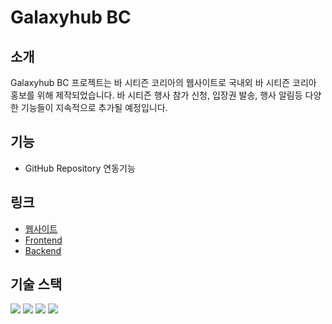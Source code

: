 # Galaxyhub BC
## 소개
Galaxyhub BC 프로젝트는 바 시티즌 코리아의 웹사이트로 국내외 바 시티즌 코리아 홍보를 위해 제작되었습니다. 
바 시티즌 행사 참가 신청, 입장권 발송, 행사 알림등 다양한 기능들이 지속적으로 추가될 예정입니다.

## 기능
- GitHub Repository 연동기능

## 링크
- [웹사이트](https://barcitizen.kr)
- [Frontend](https://github.com/laeng/galaxyhub-bc-frontend)
- [Backend](https://github.com/laeng/galaxyhub-bc-backend)

## 기술 스택
<img src="https://img.shields.io/badge/typescript-3178C6?style=for-the-badge&logo=typescript&logoColor=white"/> <img src="https://img.shields.io/badge/express-000000?style=for-the-badge&logo=express&logoColor=white"/> <img src="https://img.shields.io/badge/node.js-339933?style=for-the-badge&logo=node.js&logoColor=white"/> <img src="https://img.shields.io/badge/redis-dc382d?style=for-the-badge&logo=redis&logoColor=white"> 
